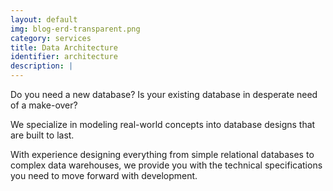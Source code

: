 ```yaml
---
layout: default
img: blog-erd-transparent.png
category: services
title: Data Architecture
identifier: architecture
description: |
---
```


Do you need a new database? Is your existing database in desperate need of a make-over?

We specialize in modeling real-world concepts into database designs that are built to last.

With experience designing everything from simple relational databases to complex data warehouses, we provide you with the technical specifications you need to move forward with development.
